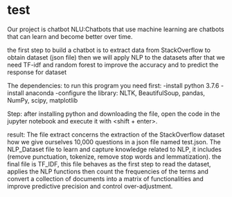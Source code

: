# test


Our project is chatbot NLU:Chatbots that use machine learning are chatbots that can learn and become better over time. 

the first step to build a chatbot is to extract data from StackOverflow to obtain dataset (json file) then we will apply NLP to the datasets after that we need TF-idf and random forest to improve the accuracy and to predict the response for dataset

The dependencies:
to run this program you need first:
-install python 3.7.6
-install anaconda
-configure the library: NLTK, BeautifulSoup, pandas, NumPy, scipy, matplotlib

Step:
after installing python and downloading the file, open the code in the jupyter notebook and execute it with <shift + enter>.

result:
The file extract concerns the extraction of the StackOverflow dataset how we give ourselves 10,000 questions in a json file named test.json.
The NLP_Dataset file to learn and capture knowledge related to NLP, it includes (remove punctuation, tokenize, remove stop words and lemmatization).
the final file is TF_IDF, this file behaves as the first step to read the dataset, applies the NLP functions then count the frequencies of the terms and convert a collection of documents into a matrix of functionalities and improve predictive precision and control over-adjustment.



